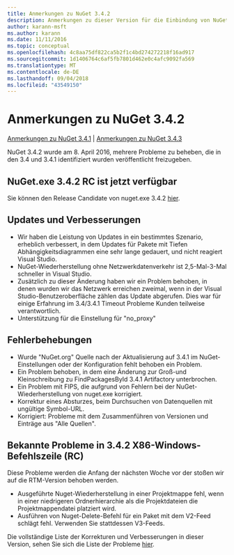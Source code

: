 ```yaml
---
title: Anmerkungen zu NuGet 3.4.2
description: Anmerkungen zu dieser Version für die Einbindung von NuGet 3.4.2 bekannte Probleme, Fehlerkorrekturen, hinzugefügter Features und DCRs.
author: karann-msft
ms.author: karann
ms.date: 11/11/2016
ms.topic: conceptual
ms.openlocfilehash: 4c8aa75df822ca5b2f1c4bd274272218f16ad917
ms.sourcegitcommit: 1d1406764c6af5fb7801d462e0c4afc9092fa569
ms.translationtype: MT
ms.contentlocale: de-DE
ms.lasthandoff: 09/04/2018
ms.locfileid: "43549150"
---
```

# <a name="nuget-342-release-notes"></a>Anmerkungen zu NuGet 3.4.2

[Anmerkungen zu NuGet 3.4.1](../release-notes/nuget-3.4.1.md) | [Anmerkungen zu NuGet 3.4.3](../release-notes/nuget-3.4.3.md)

NuGet 3.4.2 wurde am 8. April 2016, mehrere Probleme zu beheben, die in den 3.4 und 3.4.1 identifiziert wurden veröffentlicht freizugeben.

## <a name="nugetexe-342-rc-is-now-available"></a>NuGet.exe 3.4.2 RC ist jetzt verfügbar

Sie können den Release Candidate von nuget.exe 3.4.2 [hier](https://dist.nuget.org/index.html).

## <a name="updates-and-improvements"></a>Updates und Verbesserungen

* Wir haben die Leistung von Updates in ein bestimmtes Szenario, erheblich verbessert, in dem Updates für Pakete mit Tiefen Abhängigkeitsdiagrammen eine sehr lange gedauert, und nicht reagiert Visual Studio.
* NuGet-Wiederherstellung ohne Netzwerkdatenverkehr ist 2,5-Mal-3-Mal schneller in Visual Studio.
* Zusätzlich zu dieser Änderung haben wir ein Problem behoben, in denen wurden wir das Netzwerk erreichen zweimal, wenn in der Visual Studio-Benutzeroberfläche zählen das Update abgerufen. Dies war für einige Erfahrung im 3.4/3.4.1 Timeout Probleme Kunden teilweise verantwortlich.
* Unterstützung für die Einstellung für "no_proxy"

## <a name="fixes"></a>Fehlerbehebungen

* Wurde "NuGet.org" Quelle nach der Aktualisierung auf 3.4.1 im NuGet-Einstellungen oder der Konfiguration fehlt behoben ein Problem.
* Ein Problem behoben, in dem eine Änderung zur Groß-und Kleinschreibung zu FindPackagesById 3.4.1 Artifactory unterbrochen.
* Ein Problem mit FIPS, die aufgrund von Fehlern bei der NuGet-Wiederherstellung von nuget.exe korrigiert.
* Korrektur eines Absturzes, beim Durchsuchen von Datenquellen mit ungültige Symbol-URL.
* Korrigiert: Probleme mit dem Zusammenführen von Versionen und Einträge aus "Alle Quellen".

## <a name="known-issues-in-342-windows-x86-commandline-rc"></a>Bekannte Probleme in 3.4.2 X86-Windows-Befehlszeile (RC)

Diese Probleme werden die Anfang der nächsten Woche vor der stoßen wir auf die RTM-Version behoben werden.

*  Ausgeführte Nuget-Wiederherstellung in einer Projektmappe fehl, wenn in einer niedrigeren Ordnerhierarchie als die Projektdateien die Projektmappendatei platziert wird.
*  Ausführen von Nuget-Delete-Befehl für ein Paket mit dem V2-Feed schlägt fehl. Verwenden Sie stattdessen V3-Feeds.


Die vollständige Liste der Korrekturen und Verbesserungen in dieser Version, sehen Sie sich die Liste der Probleme [hier](https://github.com/NuGet/Home/issues?utf8=%E2%9C%93&q=is%3Aissue+milestone%3A3.4.2++is%3Aclosed+).